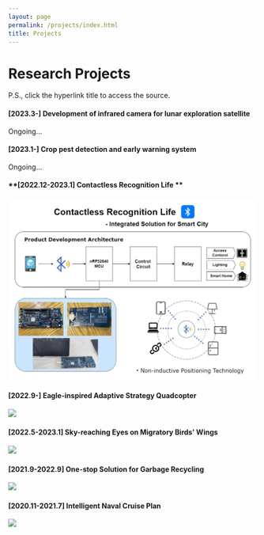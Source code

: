 ```yaml
---
layout: page
permalink: /projects/index.html
title: Projects
---
```


# Research Projects

P.S., click the hyperlink title to access the source.<br>

#### **[2023.3-] Development of infrared camera for lunar exploration satellite**

Ongoing...

#### **[2023.1-] Crop pest detection and early warning system**

Ongoing...

#### **[2022.12-2023.1] Contactless Recognition Life **

<img src="https://github.com/JinDucheng/JinDucheng.github.io/raw/master/src/images/Contactless.png">

#### **[2022.9-] Eagle-inspired Adaptive Strategy Quadcopter**

<img src="https://github.com/JinDucheng/JinDucheng.github.io/raw/master/src/images/Quadcopter.png">

#### **[2022.5-2023.1] Sky-reaching Eyes on Migratory Birds' Wings**

<img src="https://github.com/JinDucheng/JinDucheng.github.io/raw/master/src/images/migratory-bird.png">

#### **[2021.9-2022.9] One-stop Solution for Garbage Recycling**

<img src="https://github.com/JinDucheng/JinDucheng.github.io/raw/master/src/images/garbage-bin.png">

#### **[2020.11-2021.7] Intelligent Naval Cruise Plan**

<img src="https://github.com/JinDucheng/JinDucheng.github.io/raw/master/src/images/Cruise.png">







